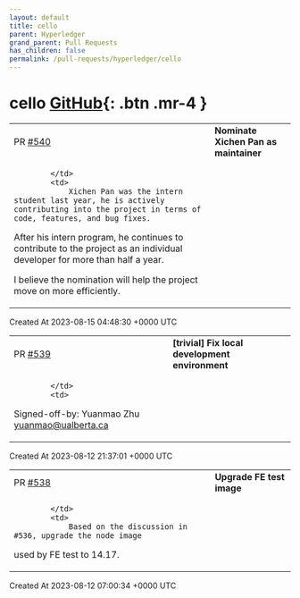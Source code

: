 ```yaml
---
layout: default
title: cello
parent: Hyperledger
grand_parent: Pull Requests
has_children: false
permalink: /pull-requests/hyperledger/cello
---
```


# cello <span class="fs-3 right-align">[GitHub](https://github.com/hyperledger/cello){: .btn .mr-4 }</span>


<div>
    <table>
        <tr>
            <td>
                PR <a href="https://github.com/hyperledger/cello/pull/540" class=".btn">#540</a>
            </td>
            <td>
                <b>
                    Nominate Xichen Pan as maintainer
                </b>
            </td>
        </tr>
        <tr>
            <td>
                
            </td>
            <td>
                Xichen Pan was the intern student last year, he is actively contributing into the project in terms of code, features, and bug fixes.

After his intern program, he continues to contribute to the project as an individual developer for more than half a year.

I believe the nomination will help the project move on more efficiently.
            </td>
        </tr>
    </table>
    <div class="right-align">
        Created At 2023-08-15 04:48:30 +0000 UTC
    </div>
</div>

<div>
    <table>
        <tr>
            <td>
                PR <a href="https://github.com/hyperledger/cello/pull/539" class=".btn">#539</a>
            </td>
            <td>
                <b>
                    [trivial] Fix local development environment
                </b>
            </td>
        </tr>
        <tr>
            <td>
                
            </td>
            <td>
                
Signed-off-by: Yuanmao Zhu [yuanmao@ualberta.ca](mailto:yuanmao@ualberta.ca)
            </td>
        </tr>
    </table>
    <div class="right-align">
        Created At 2023-08-12 21:37:01 +0000 UTC
    </div>
</div>

<div>
    <table>
        <tr>
            <td>
                PR <a href="https://github.com/hyperledger/cello/pull/538" class=".btn">#538</a>
            </td>
            <td>
                <b>
                    Upgrade FE test image
                </b>
            </td>
        </tr>
        <tr>
            <td>
                
            </td>
            <td>
                Based on the discussion in #536, upgrade the node image 
used by FE test to 14.17.
            </td>
        </tr>
    </table>
    <div class="right-align">
        Created At 2023-08-12 07:00:34 +0000 UTC
    </div>
</div>

